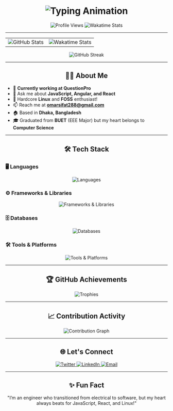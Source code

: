 <h1 align="center">
  <img src="https://readme-typing-svg.herokuapp.com?font=Fira+Code&size=30&duration=4000&pause=500&color=81A1C1&center=true&vCenter=true&width=700&lines=Hello+World!+I'm+Sifat.;Frontend+Developer+from+Bangladesh.;Linux+%26+FOSS+Enthusiast.;Passionate+about+JavaScript+%26+React!" alt="Typing Animation" />
</h1>

<p align="center">
  <img src="https://komarev.com/ghpvc/?username=mahi160&label=Profile+Views&color=81A1C1&style=for-the-badge" alt="Profile Views" />
  <img src="https://wakatime.com/badge/user/88e59008-5816-4f84-8871-f678c33d1ae3.svg" alt="Wakatime Stats" />
</p>

---

<div align="center">
  <table>
    <tr>
      <td>
        <img src="https://github-readme-stats.vercel.app/api?username=mahi160&show_icons=true&locale=en&theme=nord&hide_border=true&count_private=true" alt="GitHub Stats" />
      </td>
      <td>
        <img src="https://github-readme-stats.vercel.app/api/wakatime/?username=mahi160&theme=nord&hide_border=true&layout=compact" alt="Wakatime Stats" />
      </td>
    </tr>
  </table>
</div>

<div align="center">
  <img src="https://github-readme-streak-stats.herokuapp.com/?user=mahi160&theme=nord&hide_border=true" alt="GitHub Streak" />
</div>

---

<h2 align="center">👨‍💻 About Me</h2>

- 🏢 **Currently working at QuestionPro**  
- 💬 Ask me about **JavaScript, Angular, and React**  
- 🐧 Hardcore **Linux** and **FOSS** enthusiast!  
- 📫 Reach me at **omarsifat288@gmail.com**  
- 🏠 Based in **Dhaka, Bangladesh**  
- 🎓 Graduated from **BUET** (EEE Major) but my heart belongs to **Computer Science**  

---

<h2 align="center">🛠️ Tech Stack</h2>

### 🖥️ Languages
<p align="center">
  <img src="https://skillicons.dev/icons?i=js,ts,html,css,sass,python,rust&theme=nord" alt="Languages" />
</p>

### ⚙️ Frameworks & Libraries
<p align="center">
  <img src="https://skillicons.dev/icons?i=react,angular,nodejs,express,vue,nestjs,bootstrap,tailwind,flutter,ionic&theme=nord" alt="Frameworks & Libraries" />
</p>

### 🗄️ Databases
<p align="center">
  <img src="https://skillicons.dev/icons?i=mongodb,mysql,postgres,mariadb&theme=nord" alt="Databases" />
</p>

### 🛠️ Tools & Platforms
<p align="center">
  <img src="https://skillicons.dev/icons?i=docker,linux,git,postman,figma,vscode&theme=nord" alt="Tools & Platforms" />
</p>

---

<h2 align="center">🏆 GitHub Achievements</h2>

<p align="center">
  <img src="https://github-profile-trophy.vercel.app/?username=mahi160&theme=nord&margin-w=15&margin-h=15&no-bg=true&no-frame=true" alt="Trophies" />
</p>

---

<h2 align="center">📈 Contribution Activity</h2>

<p align="center">
  <img src="https://github-readme-activity-graph.vercel.app/graph?username=mahi160&theme=nord&hide_border=true" alt="Contribution Graph" />
</p>

---

<h2 align="center">🌐 Let's Connect</h2>

<p align="center">
  <a href="https://twitter.com/mahi160" target="_blank">
    <img src="https://img.shields.io/twitter/follow/mahi160?logo=twitter&style=for-the-badge&color=81A1C1" alt="Twitter" />
  </a>
  <a href="https://linkedin.com/in/salauddin-sifat" target="_blank">
    <img src="https://img.shields.io/badge/-LinkedIn-81A1C1?style=for-the-badge&logo=linkedin" alt="LinkedIn" />
  </a>
  <a href="mailto:omarsifat288@gmail.com" target="_blank">
    <img src="https://img.shields.io/badge/-Email-ECEFF4?style=for-the-badge&logo=gmail&logoColor=BF616A" alt="Email" />
  </a>
</p>

---

<h2 align="center">✨ Fun Fact</h2>

<p align="center">"I’m an engineer who transitioned from electrical to software, but my heart always beats for JavaScript, React, and Linux!"</p>
